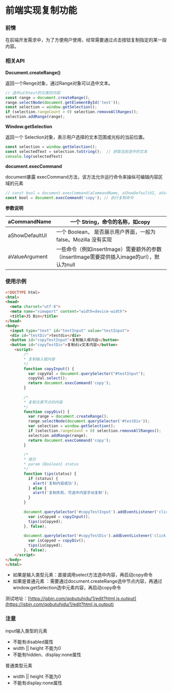 # 前端实现复制功能

### **前情**

在前端开发需求中，为了方便用户使用，经常需要通过点击按钮复制指定的某一段内容。

### 相关API

**Document.createRange()**

返回一个Renge对象，通过Range对象可以选中文本。

```jsx
// 选中id为test的元素的内容
const range = document.createRange();
range.selectNode(document.getElementById('test'));
const selection = window.getSelection();
if (selection.rangeCount > 0) selection.removeAllRanges();
selection.addRange(range);
```

**Window.getSelection**

返回一个 Selection对象，表示用户选择的文本范围或光标的当前位置。

```jsx
const selection = window.getSelection();
const selectedText = selection.toString();  // 获取当前选中的文本
console.log(selectedText)
```

**document.execCommand**

 document暴露 execCommand方法，该方法允许运行命令来操纵可编辑内容区域的元素

```jsx
// const bool = document.execCommand(aCommandName, aShowDefaultUI, aValueArgument);
const bool = document.execCommand('copy'); // 执行复制命令
```

**参数说明**

| aCommandName | 一个 String，命令的名称，如copy |
| --- | --- |
| aShowDefaultUI | 一个 Boolean， 是否展示用户界面，一般为 false。Mozilla 没有实现 |
| aValueArgument | 一些命令（例如insertImage）需要额外的参数（insertImage需要提供插入image的url），默认为null |

### 使用示例

```html
<!DOCTYPE html>
<html>
<head>
  <meta charset="utf-8">
  <meta name="viewport" content="width=device-width">
  <title>JS Bin</title>
</head>
<body>
  <input type="text" id="testInput" value="testInput">
  <div id="testDiv">testdiv</div>
  <button id="copyTestInput">复制输入框内容</button>
  <button id="copyTestDiv">复制div文本内容</button>
	<script>
		/*
		* 复制输入框内容
		*/
		function copyInput() {
		  var copyVal = document.querySelector("#testInput");
		  copyVal.select();
		  return document.execCommand('copy');
		}
		
		/*
		* 复制元素节点的内容
		*/
		function copyDiv() {
		  var range = document.createRange();
		  range.selectNode(document.querySelector('#testDiv'));
		  var selection = window.getSelection();
		  if (selection.rangeCount > 0) selection.removeAllRanges();
		  selection.addRange(range);
		  return document.execCommand('copy');
		}
		
		/*
		* 提示
		* param {Boolean} status
		*/
		function tips(status) {
		  if (status) {
		    alert('复制内容成功');
		  } else {
		    alert('复制失败，可选中内容手动复制');
		  }
		}
		
		document.querySelector('#copyTestInput').addEventListener('click', function() {
		  var isCopyed = copyInput();
		  tips(isCopyed);
		}, false);
		
		document.querySelector('#copyTestDiv').addEventListener('click', function() {
		  var isCopyed = copyDiv();
		  tips(isCopyed);
		}, false);
	</script>
</body>
</html>
```

- 如果是输入类型元素：直接调用select方法选中内容，再启动copy命令
- 如果是普通元素 ：需要通过document.createRange选中节点内容，再通过window.getSelection选中元素内容，再启动copy命令

测试地址：[https://jsbin.com/qobutuhidu/1/edit?html,js,output](https://jsbin.com/qobutuhidu/1/edit?html,js,output)

### 注意

input输入类型的元素

- 不能有disabled属性
- width || height 不能为0
- 不能有hidden、display:none属性

普通类型元素

- width || height 不能为0
- 不能有display:none属性